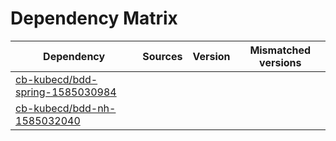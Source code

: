 # Dependency Matrix

Dependency | Sources | Version | Mismatched versions
---------- | ------- | ------- | -------------------
[cb-kubecd/bdd-spring-1585030984](https://github.com/cb-kubecd/bdd-spring-1585030984.git) |  | []() | 
[cb-kubecd/bdd-nh-1585032040](https://github.com/cb-kubecd/bdd-nh-1585032040.git) |  | []() | 
